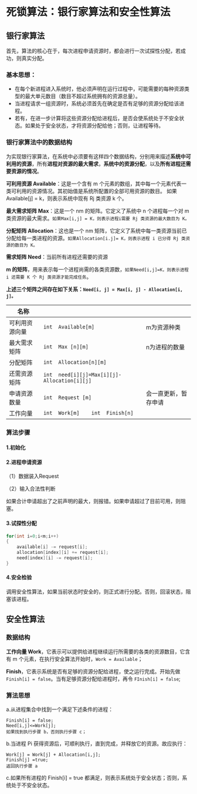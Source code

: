 # 死锁算法：银行家算法和安全性算法

## 银行家算法

首先，算法的核心在于，每次进程申请资源时，都会进行一次试探性分配，若成功，则真实分配。

### 基本思想：

- 在每个新进程进入系统时，他必须声明在运行过程中，可能需要的每种资源类型的最大单元数目（数目不超过系统拥有的资源总量）。
- 当进程请求一组资源时，系统必须首先在确定是否有足够的资源分配给该进程。
- 若有，在进一步计算将这些资源分配给进程后，是否会使系统处于不安全状态。如果处于安全状态，才将资源分配给他；否则，让进程等待。

### 银行家算法中的数据结构

为实现银行家算法，在系统中必须要有这样四个数据结构，分别用来描述**系统中可利用的资源**，所有**进程对资源的最大需求**，**系统中的资源分配**，以及**所有进程还需要资源的情况**。

**可利用资源 Available**：这是一个含有 m 个元素的数组，其中每一个元素代表一类可利用的资源情况。其初始值是系统所配置的全部可用资源的数目。 如果Available[j] = k，则表示系统中现有 Rj 类资源 k 个。

**最大需求矩阵 Max**：这是一个 nm 的矩阵。它定义了系统中 n 个进程每一个对 m 类资源的最大需求。`如果Max[i,j] = K，则表示进程i需要 Rj 类资源的最大数目为 K。`

**分配矩阵 Allocation**：这也是一个 nm 矩阵，它定义了系统中每一类资源当前已分配给每一类进程的资源。`如果Allocation[i.j]= K，则表示进程 i 已分得 Rj 类资源的数目为 K。`

**需求矩阵 Need**：当前所有进程还需要的资源

**m 的矩阵**，用来表示每一个进程尚需的各类资源数，`如果Need[i,j]=K，则表示进程 i 还需要 K 个 Rj 类资源才能完成任务`。

**上述三个矩阵之间存在如下关系：`Need[i, j] = Max[i, j] - Allocation[i, j]。`**

| 名称           |                                               |                      |
| -------------- | --------------------------------------------- | -------------------- |
| 可利用资源向量 | `int  Available[m]`                           | m为资源种类          |
| 最大需求矩阵   | `int  Max [n][m]`                             | n为进程的数量        |
| 分配矩阵       | `int  Allocation[n][m]`                       |                      |
| 还需资源矩阵   | `int  need[i][j]=Max[i][j]- Allocation[i][j]` |                      |
| 申请资源数量   | `int  Request [m]`                            | 会一直更新，暂存申请 |
| 工作向量       | `int  Work[m]    int  Finish[n]`              |                      |

### 算法步骤

#### 1.初始化

#### 2.进程申请资源

（1）数据装入Request

（2）输入合法性判断

如果合计申请超出了之前声明的最大，则报错。如果申请超过了目前可用，则阻塞。

#### 3.试探性分配

```java
for(int i=0;i<m;i++)
{
    available[i] -= request[i];
    allocation[index][i] += request[i];
    need[index][i] -= request[i];
}
```

#### 4.安全检验

调用安全性算法，如果当前状态时安全的，则正式进行分配。否则，回滚状态，阻塞该进程。

## 安全性算法

### 数据结构

**工作向量 Work**，它表示可以提供给进程继续运行所需要的各类的资源数目，它含有 m 个元素，在执行安全算法开始时，`Work = Available`；

**Finish**，它表示系统是否有足够的资源分配给进程，使之运行完成。开始先做`Finish[i] = false`。当有足够资源分配给进程时，再令 `FInish[i] = false`;

### 算法思想

a.从进程集合中找到一个满足下述条件的进程：

```
Finish[i] = false;
Need[i,j]<=Work[j];
如果找到执行步骤 b，否则执行步骤 c；
```

b.当进程 Pi 获得资源后，可顺利执行，直到完成，并释放它的资源。故应执行：

```
Work[j] = Work[j] + Allocation[i,j];
Finish[j] =true;
返回执行步骤 a
```

c.如果所有进程的 Finish[i] = true 都满足，则表示系统处于安全状态；否则，系统处于不安全状态。


